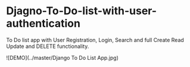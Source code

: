 # Djagno-To-Do-list-with-user-authentication
To Do list app with User Registration, Login, Search and full Create Read Update and DELETE functionality.

![DEMO](../master/Django To Do List App.jpg)
